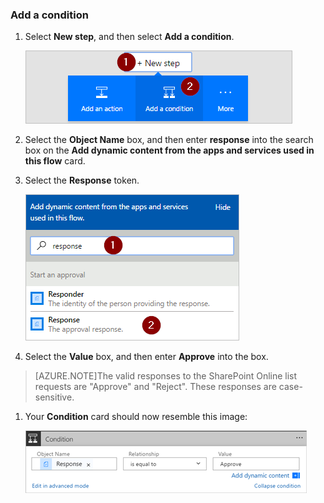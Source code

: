 ### Add a condition

1. Select **New step**, and then select **Add a condition**.

     ![add condition](./media/modern-approvals/add-response-condition.png)

1. Select the **Object Name** box, and then enter **response** into the search box on the **Add dynamic content from the apps and services used in this flow** card.

1. Select the **Response** token.

     ![select response token](./media/modern-approvals/search-for-response.png)

1. Select the **Value** box, and then enter **Approve** into the box.

> [AZURE.NOTE]The valid responses to the SharePoint Online list requests are "Approve" and "Reject". These responses are case-sensitive.

1. Your **Condition** card should now resemble this image:

     ![](./media/modern-approvals/response-condition-test.png)